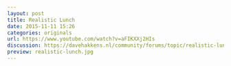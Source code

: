 ```yaml
---
layout: post
title: Realistic Lunch
date: 2015-11-11 15:26
categories: originals
url: https://www.youtube.com/watch?v=aFIKXXj2HIs
discussion: https://davehakkens.nl/community/forums/topic/realistic-lunch/
preview: realistic-lunch.jpg
---
```

